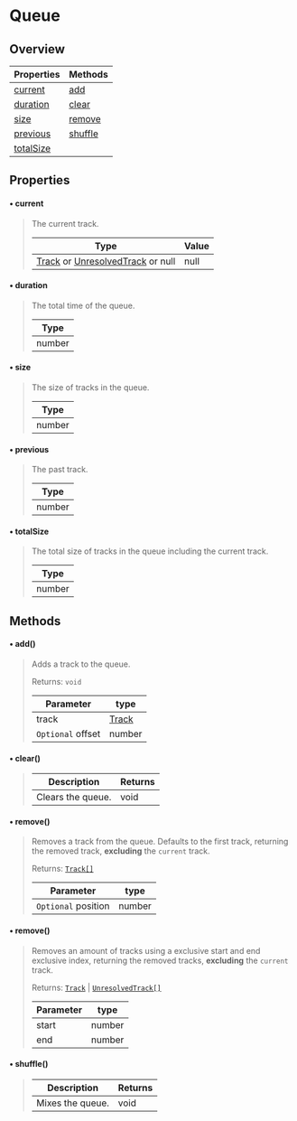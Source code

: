 # Queue

## Overview

| Properties              | Methods             |
| ----------------------- | ------------------- |
| [current](#-current)     | [add](#-add)         |
| [duration](#-duration)   | [clear](#-clear)     |
| [size](#-size)           | [remove](#-remove)   |
| [previous](#-previous)   | [shuffle](#-shuffle) |
| [totalSize](#-totalSize) |                     |

## Properties

#### • current

> The current track.
>
> | Type                                                                                 | Value |
> | ------------------------------------------------------------------------------------ | :---- |
> | [Track](../typedefs/track) or [UnresolvedTrack](../typedefs/unresolvedTrack) or null | null  |

#### • duration

> The total time of the queue.
>
> | Type   |
> | ------ |
> | number |

#### • size

> The size of tracks in the queue.
>
> | Type   |
> | ------ |
> | number |

#### • previous

> The past track.
>
> | Type   |
> | ------ |
> | number |

#### • totalSize

> The total size of tracks in the queue including the current track.
>
> | Type   |
> | ------ |
> | number |

## Methods

#### • add()

> Adds a track to the queue.
>
> Returns: `void`
>
> | Parameter         | type                       |
> | ----------------- | -------------------------- |
> | track             | [Track](../typedefs/track) |
> | `Optional` offset | number                     |

#### • clear()

> | Description       | Returns |
> | ----------------- | ------- |
> | Clears the queue. | void    |

#### • remove()

> Removes a track from the queue. Defaults to the first track, returning the removed track, **excluding** the `current` track.
>
> Returns: [`Track[]`](../typedefs/track)
>
> | Parameter           | type   |
> | ------------------- | ------ |
> | `Optional` position | number |

#### • remove()

> Removes an amount of tracks using a exclusive start and end exclusive index, returning the removed tracks, **excluding** the `current` track.
>
> Returns: [`Track`](../typedefs/track) | [`UnresolvedTrack[]`](../typedefs/unresolvedTrack)
>
> | Parameter | type   |
> | --------- | ------ |
> | start     | number |
> | end       | number |

#### • shuffle()

> | Description      | Returns |
> | ---------------- | ------- |
> | Mixes the queue. | void    |
